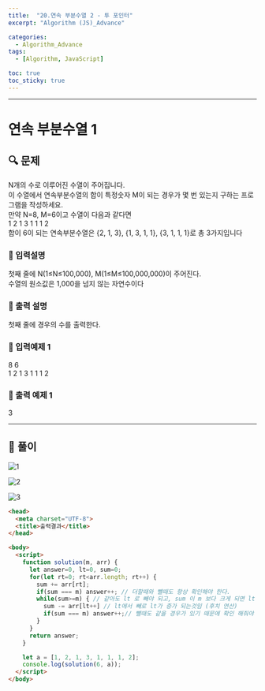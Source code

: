 ```yaml
---
title:  "20.연속 부분수열 2 - 투 포인터"
excerpt: "Algorithm (JS)_Advance"

categories:
  - Algorithm_Advance
tags:
  - [Algorithm, JavaScript]

toc: true
toc_sticky: true
---
```


---

# 연속 부분수열 1

##  🔍 문제 
N개의 수로 이루어진 수열이 주어집니다.  
이 수열에서 연속부분수열의 합이 특정숫자 M이 되는 경우가 몇 번 있는지 구하는 프로그램을 작성하세요.  
만약 N=8, M=6이고 수열이 다음과 같다면  
1 2 1 3 1 1 1 2   
합이 6이 되는 연속부분수열은 {2, 1, 3}, {1, 3, 1, 1}, {3, 1, 1, 1}로 총 3가지입니다


### 🔹 입력설명
첫째 줄에 N(1≤N≤100,000), M(1≤M≤100,000,000)이 주어진다.  
수열의 원소값은 1,000을 넘지 않는 자연수이다

### 🔹 출력 설명
첫째 줄에 경우의 수를 출력한다.

### 🔹 입력예제 1
8 6  
1 2 1 3 1 1 1 2

### 🔹 출력 예제 1
3


----

##  📌 풀이

![1](https://user-images.githubusercontent.com/28912774/117388686-2471fc00-af26-11eb-92f0-cf4c8aa33faf.jpg)

![2](https://user-images.githubusercontent.com/28912774/117388719-318eeb00-af26-11eb-9bd6-b212c3c945bc.jpg)

![3](https://user-images.githubusercontent.com/28912774/117388730-36539f00-af26-11eb-8689-688a50ab8ebc.jpg)


```html
<head>
  <meta charset="UTF-8">
  <title>출력결과</title>
</head>

<body>
  <script>
    function solution(m, arr) {
      let answer=0, lt=0, sum=0;
      for(let rt=0; rt<arr.length; rt++) {
        sum += arr[rt];
        if(sum === m) answer++; // 더할때와 뺄때도 항상 확인해야 한다.
        while(sum>=m) { // 같아도 lt 로 빼야 되고, sum 이 m 보다 크게 되면 lt 가 하나씩 증가 하면서 m 보다 작을때까지 해야되기 때문에 while 반복문 사용
          sum -= arr[lt++] // lt에서 빼로 lt가 증가 되는것임 (후치 연산)
          if(sum === m) answer++;// 뺄때도 같을 경우가 있기 때문에 확인 해줘야 함
        }
      }
      return answer;
    }

    let a = [1, 2, 1, 3, 1, 1, 1, 2];
    console.log(solution(6, a));
  </script>
</body>
```
